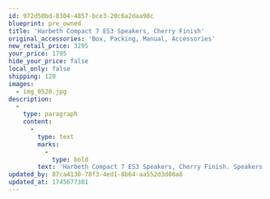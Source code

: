 ```yaml
---
id: 972d50bd-8304-4857-bce3-20c6a2daa98c
blueprint: pre_owned
title: 'Harbeth Compact 7 ES3 Speakers, Cherry Finish'
original_accessories: 'Box, Packing, Manual, Accessories'
new_retail_price: 3295
your_price: 1795
hide_your_price: false
local_only: false
shipping: 120
images:
  - img_0520.jpg
description:
  -
    type: paragraph
    content:
      -
        type: text
        marks:
          -
            type: bold
        text: 'Harbeth Compact 7 ES3 Speakers, Cherry Finish. Speakers are in excellent physical and functional condition with original boxes, packing and accessories. Speakers sold as new for $3,295.00. Music lovers speaker - superb for vocal reproduction and all forms of acoustic music. '
updated_by: 87ca4130-78f3-4ed1-8b64-aa552d3d08a8
updated_at: 1745677381
---
```

